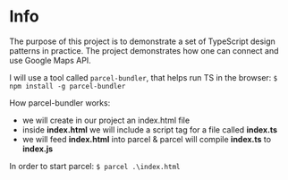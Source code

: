 # Info

The purpose of this project is to demonstrate a set of TypeScript design patterns in practice.
The project demonstrates how one can connect and use Google Maps API.

I will use a tool called `parcel-bundler`, that helps run TS in the browser:
`$ npm install -g parcel-bundler`

How parcel-bundler works:

- we will create in our project an index.html file
- inside **index.html** we will include a script tag for a file called **index.ts**
- we will feed **index.html** into parcel & parcel will compile **index.ts** to **index.js**

In order to start parcel:
`$ parcel .\index.html`
